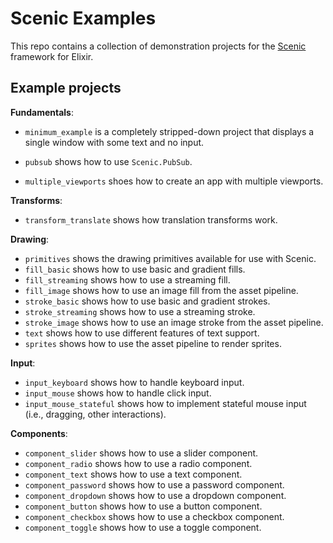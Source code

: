 # Scenic Examples

This repo contains a collection of demonstration projects for the [Scenic](https://github.com/boydm/scenic) framework for Elixir.

## Example projects

**Fundamentals**:
* `minimum_example` is a completely stripped-down project that displays a single window with some text and no input.
* `pubsub` shows how to use `Scenic.PubSub`.

* `multiple_viewports` shoes how to create an app with multiple viewports.

**Transforms**:
* `transform_translate` shows how translation transforms work.

**Drawing**:
* `primitives` shows the drawing primitives available for use with Scenic.
* `fill_basic` shows how to use basic and gradient fills.
* `fill_streaming` shows how to use a streaming fill.
* `fill_image` shows how to use an image fill from the asset pipeline.
* `stroke_basic` shows how to use basic and gradient strokes.
* `stroke_streaming` shows how to use a streaming stroke.
* `stroke_image` shows how to use an image stroke from the asset pipeline.
* `text` shows how to use different features of text support.
* `sprites` shows how to use the asset pipeline to render sprites.

**Input**:

* `input_keyboard` shows how to handle keyboard input.
* `input_mouse` shows how to handle click input.
* `input_mouse_stateful` shows how to implement stateful mouse input (i.e., dragging, other interactions).

**Components**:

* `component_slider` shows how to use a slider component.
* `component_radio` shows how to use a radio component.
* `component_text` shows how to use a text component.
* `component_password` shows how to use a password component.
* `component_dropdown` shows how to use a dropdown component.
* `component_button` shows how to use a button component.
* `component_checkbox` shows how to use a checkbox component.
* `component_toggle` shows how to use a toggle component.

